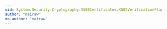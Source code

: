 ```yaml
---
uid: System.Security.Cryptography.X509Certificates.X509VerificationFlags
author: "mairaw"
ms.author: "mairaw"
---
```


